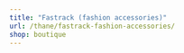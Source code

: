 ```yaml
---
title: "Fastrack (fashion accessories)"
url: /thane/fastrack-fashion-accessories/
shop: boutique
---
```

